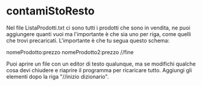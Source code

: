 # contamiStoResto

Nel file ListaProdotti.txt ci sono tutti i prodotti che sono in vendita, 
ne puoi aggiungere quanti vuoi ma l'importante è che sia uno per riga, 
come quelli che trovi precaricati. L'importante è che tu segua questo schema:

nomeProdotto:prezzo
nomeProdotto2:prezzo
//fine

Puoi aprire un file con un editor di testo qualunque, ma se modifichi qualche cosa devi
chiudere e riaprire il programma per ricaricare tutto.
Aggiungi gli elementi dopo la riga "//inizio dizionario".